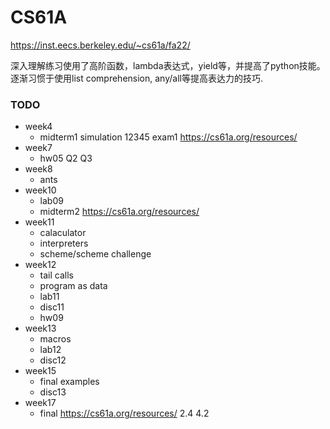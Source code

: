 # CS61A

https://inst.eecs.berkeley.edu/~cs61a/fa22/

深入理解练习使用了高阶函数，lambda表达式，yield等，并提高了python技能。
逐渐习惯于使用list comprehension, any/all等提高表达力的技巧.

### TODO
- week4
	- midterm1   simulation 12345 exam1  https://cs61a.org/resources/
- week7
	- hw05 Q2 Q3
- week8
	- ants
- week10
	- lab09
	- midterm2 https://cs61a.org/resources/
- week11
	- calaculator
	- interpreters
	- scheme/scheme challenge
- week12
	- tail calls
	- program as data
	- lab11
	- disc11
	- hw09
- week13
	- macros
	- lab12
	- disc12
- week15
	- final examples
	- disc13
- week17
	- final https://cs61a.org/resources/
2.4 4.2
